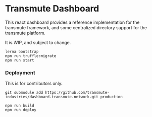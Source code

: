 # Transmute Dashboard

This react dashboard provides a reference implementation for the transmute framework, and some centralized directory support for the transmute platform.

It is WIP, and subject to change.

```
lerna bootstrap
npm run truffle:migrate
npm run start
```

### Deployment

This is for contributors only.

`git submodule add https://github.com/transmute-industries/dashboard.transmute.network.git production`

```
npm run build
npm run deploy
```